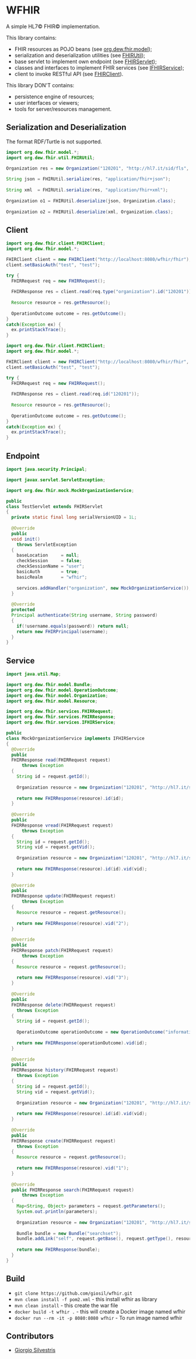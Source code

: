# WFHIR

A simple HL7&copy; FHIR&copy; implementation.

This library contains:

- FHIR resources as POJO beans (see [org.dew.fhir.model](src/main/java/org/dew/fhir/model));
- serialization and deserialization utilities (see [FHIRUtil](src/main/java/org/dew/fhir/util/FHIRUtil.java));
- base servlet to implement own endpoint (see [FHIRServlet](src/main/java/org/dew/fhir/server/FHIRServlet.java));
- classes and interfaces to implement FHIR services (see [IFHIRService](src/main/java/org/dew/fhir/services/IFHIRService.java));
- client to invoke RESTful API (see [FHIRClient](src/main/java/org/dew/fhir/client/FHIRClient.java)).

This library DON'T contains:

- persistence engine of resources;
- user interfaces or viewers;
- tools for server/resources management.

## Serialization and Deserialization

The format RDF/Turtle is not supported.

```java
import org.dew.fhir.model.*;
import org.dew.fhir.util.FHIRUtil;

Organization res = new Organization("120201", "http://hl7.it/sid/fls", "120201", "ASL ROMA 1");
  
String json = FHIRUtil.serialize(res, "application/fhir+json");
  
String xml  = FHIRUtil.serialize(res, "application/fhir+xml");
  
Organization o1 = FHIRUtil.deserialize(json, Organization.class);
  
Organization o2 = FHIRUtil.deserialize(xml, Organization.class);
```

## Client

```java
import org.dew.fhir.client.FHIRClient;
import org.dew.fhir.model.*;

FHIRClient client = new FHIRClient("http://localhost:8080/wfhir/fhir");
client.setBasicAuth("test", "test");

try {
  FHIRRequest req = new FHIRRequest();
  
  FHIRResponse res = client.read(req.type("organization").id("120201"));
  
  Resource resource = res.getResource();
  
  OperationOutcome outcome = res.getOutcome();
}
catch(Exception ex) {
  ex.printStackTrace();
}
```

```java
import org.dew.fhir.client.FHIRClient;
import org.dew.fhir.model.*;

FHIRClient client = new FHIRClient("http://localhost:8080/wfhir/fhir", "organization");
client.setBasicAuth("test", "test");

try {
  FHIRRequest req = new FHIRRequest();
  
  FHIRResponse res = client.read(req.id("120201"));
  
  Resource resource = res.getResource();
  
  OperationOutcome outcome = res.getOutcome();
}
catch(Exception ex) {
  ex.printStackTrace();
}
```

## Endpoint

```java
import java.security.Principal;

import javax.servlet.ServletException;

import org.dew.fhir.mock.MockOrganizationService;

public 
class TestServlet extends FHIRServlet
{
  private static final long serialVersionUID = 1L;
  
  @Override
  public 
  void init() 
    throws ServletException 
  {
    baseLocation     = null;
    checkSession     = false;
    checkSessionName = "user";
    basicAuth        = true;
    basicRealm       = "wfhir";
    
    services.addHandler("organization", new MockOrganizationService());
  }
  
  @Override
  protected
  Principal authenticate(String username, String password)
  {
    if(!username.equals(password)) return null;
    return new FHIRPrincipal(username);
  }
}
```

## Service

```java
import java.util.Map;

import org.dew.fhir.model.Bundle;
import org.dew.fhir.model.OperationOutcome;
import org.dew.fhir.model.Organization;
import org.dew.fhir.model.Resource;

import org.dew.fhir.services.FHIRRequest;
import org.dew.fhir.services.FHIRResponse;
import org.dew.fhir.services.IFHIRService;

public 
class MockOrganizationService implements IFHIRService
{
  @Override
  public 
  FHIRResponse read(FHIRRequest request) 
      throws Exception 
  {
    String id = request.getId();
    
    Organization resource = new Organization("120201", "http://hl7.it/sid/fls", "120201", "ASL ROMA 1");
    
    return new FHIRResponse(resource).id(id);
  }
  
  @Override
  public 
  FHIRResponse vread(FHIRRequest request) 
      throws Exception 
  {
    String id = request.getId();
    String vid = request.getVid();
    
    Organization resource = new Organization("120201", "http://hl7.it/sid/fls", "120201", "ASL ROMA 1");
    
    return new FHIRResponse(resource).id(id).vid(vid);
  }
  
  @Override
  public 
  FHIRResponse update(FHIRRequest request) 
      throws Exception 
  {
    Resource resource = request.getResource();
    
    return new FHIRResponse(resource).vid("2");
  }
  
  @Override
  public 
  FHIRResponse patch(FHIRRequest request) 
      throws Exception 
  {
    Resource resource = request.getResource();
    
    return new FHIRResponse(resource).vid("3");
  }
  
  @Override
  public 
  FHIRResponse delete(FHIRRequest request) 
    throws Exception 
  {
    String id = request.getId();
    
    OperationOutcome operationOutcome = new OperationOutcome("information", "informational", "Success");
    
    return new FHIRResponse(operationOutcome).vid(id);
  }
  
  @Override
  public 
  FHIRResponse history(FHIRRequest request) 
    throws Exception 
  {
    String id = request.getId();
    String vid = request.getVid();
    
    Organization resource = new Organization("120201", "http://hl7.it/sid/fls", "120201", "ASL ROMA 1");
    
    return new FHIRResponse(resource).id(id).vid(vid);
  }
  
  @Override
  public 
  FHIRResponse create(FHIRRequest request) 
    throws Exception 
  {
    Resource resource = request.getResource();
    
    return new FHIRResponse(resource).vid("1");
  }
  
  @Override
  public FHIRResponse search(FHIRRequest request) 
      throws Exception 
  {
    Map<String, Object> parameters = request.getParameters();
    System.out.println(parameters);
    
    Organization resource = new Organization("120201", "http://hl7.it/sid/fls", "120201", "ASL ROMA 1");
    
    Bundle bundle = new Bundle("searchset");
    bundle.addLink("self", request.getBase(), request.getType(), resource);
    
    return new FHIRResponse(bundle);
  }
}
```

## Build

- `git clone https://github.com/giosil/wfhir.git`
- `mvn clean install -f pom2.xml` - this install wfhir as library
- `mvn clean install` - this create the war file
- `docker build -t wfhir .` - this will create a Docker image named wfhir
- `docker run --rm -it -p 8080:8080 wfhir` - To run image named wfhir

## Contributors

* [Giorgio Silvestris](https://github.com/giosil)
